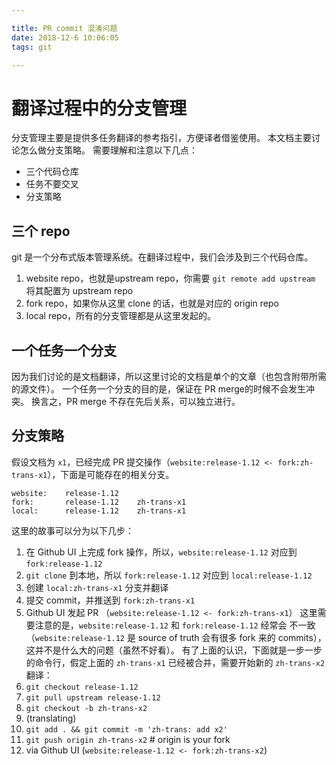 ```yaml
---

title: PR commit 混淆问题
date: 2018-12-6 10:06:05
tags: git

---
```


# 翻译过程中的分支管理
 分支管理主要是提供多任务翻译的参考指引，方便译者借鉴使用。
本文档主要讨论怎么做分支策略。
 需要理解和注意以下几点：
- 三个代码仓库
- 任务不要交叉
- 分支策略
 ## 三个 repo
git 是一个分布式版本管理系统。在翻译过程中，我们会涉及到三个代码仓库。
1. website repo，也就是upstream repo，你需要 `git remote add upstream` 将其配置为 upstream repo
2. fork repo，如果你从这里 clone 的话，也就是对应的 origin repo
3. local repo，所有的分支管理都是从这里发起的。
 ## 一个任务一个分支
因为我们讨论的是文档翻译，所以这里讨论的文档是单个的文章（也包含附带所需的源文件）。
一个任务一个分支的目的是，保证在 PR merge的时候不会发生冲突。
换言之，PR merge 不存在先后关系，可以独立进行。
 ## 分支策略
 假设文档为 `x1`，已经完成 PR 提交操作（`website:release-1.12 <- fork:zh-trans-x1`），下面是可能存在的相关分支。
 ```
website:    release-1.12
fork:       release-1.12    zh-trans-x1
local:      release-1.12    zh-trans-x1
```
 这里的故事可以分为以下几步：
 1. 在 Github UI 上完成 fork 操作，所以，`website:release-1.12` 对应到 `fork:release-1.12`
2. `git clone` 到本地，所以 `fork:release-1.12` 对应到 `local:release-1.12`
3. 创建 `local:zh-trans-x1` 分支并翻译
4. 提交 commit，并推送到 `fork:zh-trans-x1`
5. Github UI 发起 PR （`website:release-1.12 <- fork:zh-trans-x1`）
 这里需要注意的是，`website:release-1.12` 和 `fork:release-1.12` 经常会
不一致（`website:release-1.12` 是 source of truth 会有很多 fork 来的 commits），
这并不是什么大的问题（虽然不好看）。
 有了上面的认识，下面就是一步一步的命令行，假定上面的 `zh-trans-x1` 已经被合并，需要开始新的 `zh-trans-x2` 翻译：
 1. `git checkout release-1.12`
2. `git pull upstream release-1.12`
3. `git checkout -b zh-trans-x2`
3. (translating)
4. `git add . && git commit -m 'zh-trans: add x2'`
5. `git push origin zh-trans-x2` # origin is your fork
6. via Github UI (`website:release-1.12 <- fork:zh-trans-x2`)
